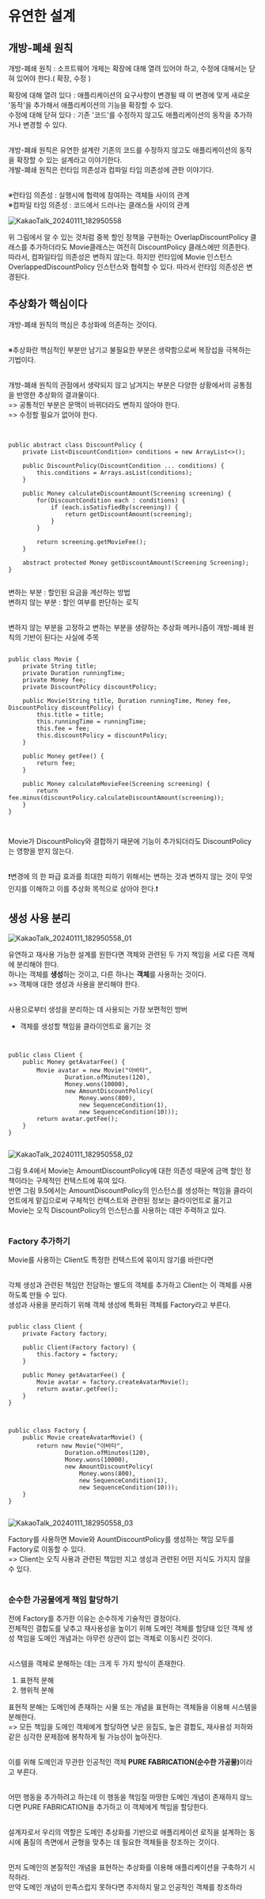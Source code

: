 <h1>유연한 설계</h1>

<h2>개방-폐쇄 원칙</h2>

개방-폐쇄 원칙 : 소프트웨어 개체는 확장에 대해 열려 있어야 하고, 수정에 대해서는 닫혀 있어야 한다.( 확장, 수정 )</br>

확장에 대해 열려 있다 : 애플리케이션의 요구사항이 변경될 때 이 변경에 맞게 새로운 '동작'을 추가해서 애플리케이션의 기능을 확장할 수 있다.</br>
수정에 대해 닫혀 있다 : 기존 '코드'를 수정하지 않고도 애플리케이션의 동작을 추가하거나 변경할 수 있다.</br></br>


개방-폐쇄 원칙은 유연한 설계란 기존의 코드를 수정하지 않고도 애플리케이션의 동작을 확장할 수 있는 설계라고 이야기한다.</br>
개발-폐쇄 원칙은 런타임 의존성과 컴파일 타임 의존성에 관한 이야기다.</br></br>


※런타임 의존성 : 실행시에 협력에 참여하는 객체들 사이의 관계</br>
※컴파일 타임 의존성 : 코드에서 드러나는 클래스들 사이의 관계</br>


![KakaoTalk_20240111_182950558](https://github.com/JSON-loading-and-unloading/Object-Study/assets/106163272/0f6b5f55-0339-4997-bc0c-b806ef1ea8fb)


위 그림에서 알 수 있는 것처럼 중복 할인 정책을 구현하는 OverlapDiscountPolicy 클래스를 추가하더라도 Movie클래스는 여전히 DiscountPolicy 클래스에만 의존한다.</br>
따라서, 컴파일타임 의존성은 변하지 않는다. 하지만 런타임에 Movie 인스턴스 OverlappedDiscountPolicy 인스턴스와 협력할 수 있다. 따라서 런타임 의존성은 변경된다.</br>




<h2>추상화가 핵심이다</h2>

개방-폐쇄 원칙의 핵심은 추상화에 의존하는 것이다.</br></br>


※추상화란 핵심적인 부분만 남기고 불필요한 부분은 생략함으로써 복장섭을 극복하는 기법이다.</br></br>


개방-폐쇄 원칙의 관점에서 생략되지 않고 남겨지는 부분은 다양한 상황에서의 공통점을 반영한 추상화의 결과물이다.</br>
=> 공통적인 부분은 문맥이 바뀌더라도 변하지 않아야 한다.</br>
=> 수정할 필요가 없어야 한다.</br></br>


```

public abstract class DiscountPolicy {
    private List<DiscountCondition> conditions = new ArrayList<>();

    public DiscountPolicy(DiscountCondition ... conditions) {
        this.conditions = Arrays.asList(conditions);
    }

    public Money calculateDiscountAmount(Screening screening) {
        for(DiscountCondition each : conditions) {
            if (each.isSatisfiedBy(screening)) {
                return getDiscountAmount(screening);
            }
        }

        return screening.getMovieFee();
    }

    abstract protected Money getDiscountAmount(Screening Screening);
}


```


변하는 부분 : 할인된 요금을 계산하는 방법</br>
변하지 않는 부분 : 할인 여부를 판단하는 로직</br></br>

변하지 않는 부분을 고정하고 변하는 부분을 생량하는 추상화 메커니즘이 개방-폐쇄 원칙의 기반이 된다는 사실에 주목</br>




```

public class Movie {
    private String title;
    private Duration runningTime;
    private Money fee;
    private DiscountPolicy discountPolicy;

    public Movie(String title, Duration runningTime, Money fee, DiscountPolicy discountPolicy) {
        this.title = title;
        this.runningTime = runningTime;
        this.fee = fee;
        this.discountPolicy = discountPolicy;
    }

    public Money getFee() {
        return fee;
    }

    public Money calculateMovieFee(Screening screening) {
        return fee.minus(discountPolicy.calculateDiscountAmount(screening));
    }
}



```

Movie가 DiscountPolicy와 결합하기 때문에 기능이 추가되더라도 DiscountPolicy는 영향을 받지 않는다.</br></br>


❗변경에 의 한 파급 효과를 최대한 피하기 위해서는 변하는 것과 변하지 않는 것이 무엇인지를 이해하고 이를 추상화 목적으로 삼아야 한다.❗</br>



<h2>생성 사용 분리</h2>



![KakaoTalk_20240111_182950558_01](https://github.com/JSON-loading-and-unloading/Object-Study/assets/106163272/f3c88cbf-2ef7-4ac0-89dc-e18a5e09633d)


유연하고 재사용 가능한 설계를 원한다면 객체와 관련된 두 가지 책임을 서로 다른 객체에 분리해야 한다.</br>
하나는 객체를 <strong>생성</strong>하는 것이고, 다른 하나는 <strong>객체</strong>를 사용하는 것이다.</br>
=> 객체애 대한 생성과 사용을 분리해야 한다.</br></br>


사용으로부터 생성을 분리하는 데 사용되는 가장 보편적인 방버</br>
 - 객체를 생성할 책임을 클라이언트로 옮기는 것


```


public class Client {
    public Money getAvatarFee() {
        Movie avatar = new Movie("아바타",
                Duration.ofMinutes(120),
                Money.wons(10000),
                new AmountDiscountPolicy(
                    Money.wons(800),
                    new SequenceCondition(1),
                    new SequenceCondition(10)));
        return avatar.getFee();
    }
}


```


![KakaoTalk_20240111_182950558_02](https://github.com/JSON-loading-and-unloading/Object-Study/assets/106163272/5f2dd28b-785a-4b8f-a42a-3136d2cf138f)





그림 9.4에서 Movie는 AmountDiscountPolicy에 대한 의존성 때문에 금액 할인 정책이라는 구체적인 컨텍스트에 묶여 있다. </br>
반면 그림 9.5에서는 AmountDiscountPolicy의 인스턴스를 생성하는 책임을 클라이언트에게 맡김으로써 구체적인 컨텍스트와 관련된 정보는 클라이언트로 옮기고 </br>
Movie는 오직 DiscountPolicy의 인스턴스를 사용하는 데만 주력하고 있다.</br></br>



<h3>Factory 추가하기</h3>

Movie를 사용하는 Client도 특정한 컨텍스트에 묶이지 않기를 바란다면 </br> </br>

각체 생성과 관련된 책임만 전담하는 별도의 객체를 추가하고 Client는 이 객체를 사용하도록 만들 수 있다. </br>
생성과 사용을 분리하기 위해 객체 생성에 특화된 객체를 Factory라고 부른다. </br>


```

public class Client {
    private Factory factory;

    public Client(Factory factory) {
        this.factory = factory;
    }

    public Money getAvatarFee() {
        Movie avatar = factory.createAvatarMovie();
        return avatar.getFee();
    }
}


```



```

public class Factory {
    public Movie createAvatarMovie() {
        return new Movie("아바타",
                Duration.ofMinutes(120),
                Money.wons(10000),
                new AmountDiscountPolicy(
                    Money.wons(800),
                    new SequenceCondition(1),
                    new SequenceCondition(10)));
    }
}


```


![KakaoTalk_20240111_182950558_03](https://github.com/JSON-loading-and-unloading/Object-Study/assets/106163272/67e0b564-4d41-46df-95c8-cc7e8d50595a)



Factory를 사용하면 Movie와 AountDiscountPolicy를 생성하는 책임 모두를 Factory로 이동할 수 있다. </br>
=> Client는 오직 사용과 관련된 책임만 지고 생성과 관련된 어떤 지식도 가지지 않을 수 있다. </br> </br>


<h3>순수한 가공물에게 책임 할당하기</h3>


전에 Factory를 추가한 이유는 순수하게 기술적인 결정이다. </br>
전체적인 결합도를 낮추고 재사용성을 높이기 위해 도메인 객체를 할당돼 있던 객체 생성 책임을 도메인 개념과는 아무런 상관이 없는 객체로 이동시킨 것이다. </br> </br>


시스템을 객체로 분해하는 데는 크게 두 가지 방식이 존재한다. </br>

1. 표현적 분해 
2. 행위적 분해

표현적 분해는 도메인에 존재하는 사물 또는 개념을 표현하는 객체들을 이용해 시스템을 분해한다. </br>
=> 모든 책임을 도메인 객체에게 할당하면 낮은 응집도, 높은 결합도, 재사용성 저하와 같은 심각한 문제점에 봉착하게 될 가능성이 높아진다. </br> </br>

이를 위해 도메인과 무관한 인공적인 객체 <strong>PURE FABRICATION(순수한 가공물)</strong>이라고 부른다. </br> </br>

어떤 행동을 추가하려고 하는데 이 행동을 책임질 마땅한 도메인 개념이 존재하지 않느다면 PURE FABRICATION을 추가하고 이 객체에게 책임을 할당한다. </br> </br>


설계자로서 우리의 역할은 도메인 추상화를 기반으로 애플리케이션 로직을 설계하는 동시에 품질의 측면에서 균형을 맞추는 데 필요한 객체들을 창조하는 것이다. </br> </br>

먼저 도메인의 본질적인 개념을 표현하는 추상화를 이용해 애플리케이션을 구축하기 시작하라. </br>
만약 도메인 개념이 만족스럽지 못하다면 주저하지 말고 인공적인 객체를 창조하라 </br>






